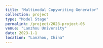 ```yaml
---
title: "Multimodal Copywriting Generator"
collection: project
type: "Model Stage"
permalink: /project/2023-project-05
venue: "Lanzhou University"
date: 2023-1-1
location: "Lanzhou, China"
---
```



